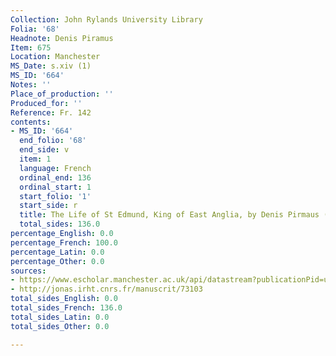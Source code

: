 ```yaml
---
Collection: John Rylands University Library
Folia: '68'
Headnote: Denis Piramus
Item: 675
Location: Manchester
MS_Date: s.xiv (1)
MS_ID: '664'
Notes: ''
Place_of_production: ''
Produced_for: ''
Reference: Fr. 142
contents:
- MS_ID: '664'
  end_folio: '68'
  end_side: v
  item: 1
  language: French
  ordinal_end: 136
  ordinal_start: 1
  start_folio: '1'
  start_side: r
  title: The Life of St Edmund, King of East Anglia, by Denis Pirmaus (Dean no. 520)
  total_sides: 136.0
percentage_English: 0.0
percentage_French: 100.0
percentage_Latin: 0.0
percentage_Other: 0.0
sources:
- https://www.escholar.manchester.ac.uk/api/datastream?publicationPid=uk-ac-man-scw:1m1314&datastreamId=POST-PEER-REVIEW-PUBLISHERS-DOCUMENT.PDF
- http://jonas.irht.cnrs.fr/manuscrit/73103
total_sides_English: 0.0
total_sides_French: 136.0
total_sides_Latin: 0.0
total_sides_Other: 0.0

---
```

